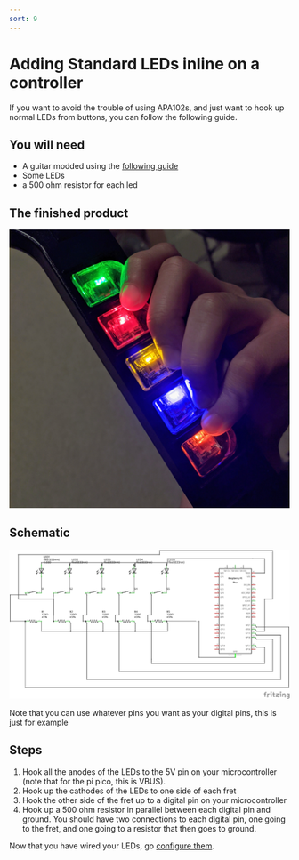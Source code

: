 ```yaml
---
sort: 9
---
```

# Adding Standard LEDs inline on a controller
If you want to avoid the trouble of using APA102s, and just want to hook up normal LEDs from buttons, you can follow the following guide.
## You will need
* A guitar modded using the [following guide](https://santroller.tangentmc.net/wiring_guides/guitar.html)
* Some LEDs
* a 500 ohm resistor for each led

## The finished product
[![Finished adaptor](../assets/images/inline-led.jpg)](../assets/images/inline-led.jpg)

## Schematic
[![Schematic](../assets/images/led.png)](../assets/images/led.png)

Note that you can use whatever pins you want as your digital pins, this is just for example

## Steps
1. Hook all the anodes of the LEDs to the 5V pin on your microcontroller (note that for the pi pico, this is VBUS).
2. Hook up the cathodes of the LEDs to one side of each fret
3. Hook the other side of the fret up to a digital pin on your microcontroller
4. Hook up a 500 ohm resistor in parallel between each digital pin and ground. You should have two connections to each digital pin, one going to the fret, and one going to a resistor that then goes to ground.

Now that you have wired your LEDs, go [configure them](https://santroller.tangentmc.net/tool/using.html).